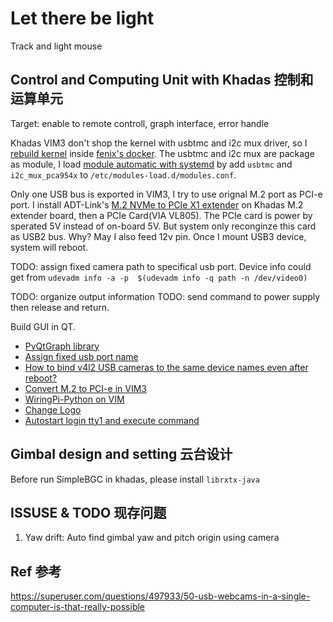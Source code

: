 # Let there be light
Track and light mouse

## Control and Computing Unit with Khadas 控制和运算单元
Target: enable to remote controll, graph interface, error handle

Khadas VIM3 don't shop the kernel with usbtmc and i2c mux driver, so I
[rebuild kernel](https://docs.khadas.com/vim3/HowToUpgradeTheKernel.html)
inside [fenix's docker](https://github.com/khadas/fenix).
The usbtmc and i2c mux are package as module, I load [module automatic with systemd](https://wiki.archlinux.org/title/Kernel_module)
by add `usbtmc` and `i2c_mux_pca954x` to `/etc/modules-load.d/modules.conf`.

Only one USB bus is exported in VIM3, I try to use orignal M.2 port as PCI-e
port. I install ADT-Link's [M.2 NVMe to PCIe X1 extender](http://www.adtlink.cn/en/product/R41.html)
on Khadas M.2 extender board, then a PCIe Card(VIA VL805). The PCIe card is
power by sperated 5V instead of on-board 5V. But system only reconginze this
card as USB2 bus. Why? May I also feed 12v pin. Once I mount USB3 device,
system will reboot. 

TODO: assign fixed camera path to specifical usb port. Device info could get
from `udevadm info -a -p  $(udevadm info -q path -n /dev/video0)`

TODO: organize output information
TODO: send command to power supply then release and return.

Build GUI in QT. 

- [PyQtGraph library](https://github.com/pyqtgraph/pyqtgraph)
- [Assign fixed usb port name](https://www.freva.com/2019/06/20/assign-fixed-usb-port-names-to-your-raspberry-pi/)
- [How to bind v4l2 USB cameras to the same device names even after reboot?](https://unix.stackexchange.com/questions/77170/how-to-bind-v4l2-usb-cameras-to-the-same-device-names-even-after-reboot)
- [Convert M.2 to PCI-e in VIM3](https://forum.khadas.com/t/pci-e-card-power-supply/12122)
- [WiringPi-Python on VIM](https://docs.khadas.com/zh-cn/vim3/HowToUseWiringPi-Python.html)
- [Change Logo](https://docs.khadas.com/zh-cn/vim3/HowToChangeBootLogo.html)
- [Autostart login tty1 and execute command](https://unix.stackexchange.com/questions/44288/run-gui-application-on-startup)


## Gimbal design and setting 云台设计
Before run SimpleBGC in khadas, please install `librxtx-java`


## ISSUSE & TODO 现存问题
1. Yaw drift: Auto find gimbal yaw and pitch origin using camera

## Ref 参考
https://superuser.com/questions/497933/50-usb-webcams-in-a-single-computer-is-that-really-possible
